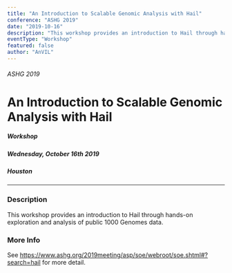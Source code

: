 ```yaml
---
title: "An Introduction to Scalable Genomic Analysis with Hail"
conference: "ASHG 2019"
date: "2019-10-16"
description: "This workshop provides an introduction to Hail through hands-on exploration and analysis of public 1000 Genomes data."
eventType: "Workshop"
featured: false
author: "AnVIL"
---
```


###### ASHG 2019
# An Introduction to Scalable Genomic Analysis with Hail
##### Workshop
##### Wednesday, October 16th 2019
##### Houston
---

### Description
This workshop provides an introduction to Hail through hands-on exploration and analysis of public 1000 Genomes data.

### More Info
See https://www.ashg.org/2019meeting/asp/soe/webroot/soe.shtml#?search=hail for more detail.
